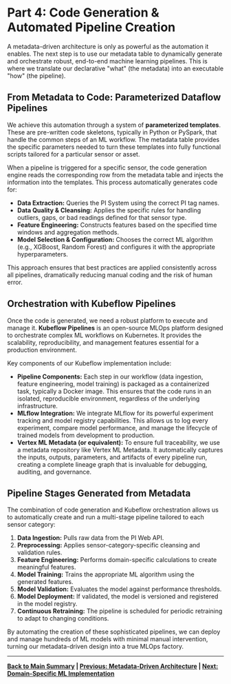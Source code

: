 # Part 4: Code Generation & Automated Pipeline Creation

A metadata-driven architecture is only as powerful as the automation it enables. The next step is to use our metadata table to dynamically generate and orchestrate robust, end-to-end machine learning pipelines. This is where we translate our declarative "what" (the metadata) into an executable "how" (the pipeline).

## From Metadata to Code: Parameterized Dataflow Pipelines

We achieve this automation through a system of **parameterized templates**. These are pre-written code skeletons, typically in Python or PySpark, that handle the common steps of an ML workflow. The metadata table provides the specific parameters needed to turn these templates into fully functional scripts tailored for a particular sensor or asset.

When a pipeline is triggered for a specific sensor, the code generation engine reads the corresponding row from the metadata table and injects the information into the templates. This process automatically generates code for:

*   **Data Extraction:** Queries the PI System using the correct PI tag names.
*   **Data Quality & Cleansing:** Applies the specific rules for handling outliers, gaps, or bad readings defined for that sensor type.
*   **Feature Engineering:** Constructs features based on the specified time windows and aggregation methods.
*   **Model Selection & Configuration:** Chooses the correct ML algorithm (e.g., XGBoost, Random Forest) and configures it with the appropriate hyperparameters.

This approach ensures that best practices are applied consistently across all pipelines, dramatically reducing manual coding and the risk of human error.

## Orchestration with Kubeflow Pipelines

Once the code is generated, we need a robust platform to execute and manage it. **Kubeflow Pipelines** is an open-source MLOps platform designed to orchestrate complex ML workflows on Kubernetes. It provides the scalability, reproducibility, and management features essential for a production environment.

Key components of our Kubeflow implementation include:

*   **Pipeline Components:** Each step in our workflow (data ingestion, feature engineering, model training) is packaged as a containerized task, typically a Docker image. This ensures that the code runs in an isolated, reproducible environment, regardless of the underlying infrastructure.
*   **MLflow Integration:** We integrate MLflow for its powerful experiment tracking and model registry capabilities. This allows us to log every experiment, compare model performance, and manage the lifecycle of trained models from development to production.
*   **Vertex ML Metadata (or equivalent):** To ensure full traceability, we use a metadata repository like Vertex ML Metadata. It automatically captures the inputs, outputs, parameters, and artifacts of every pipeline run, creating a complete lineage graph that is invaluable for debugging, auditing, and governance.

## Pipeline Stages Generated from Metadata

The combination of code generation and Kubeflow orchestration allows us to automatically create and run a multi-stage pipeline tailored to each sensor category:

1.  **Data Ingestion:** Pulls raw data from the PI Web API.
2.  **Preprocessing:** Applies sensor-category-specific cleansing and validation rules.
3.  **Feature Engineering:** Performs domain-specific calculations to create meaningful features.
4.  **Model Training:** Trains the appropriate ML algorithm using the generated features.
5.  **Model Validation:** Evaluates the model against performance thresholds.
6.  **Model Deployment:** If validated, the model is versioned and registered in the model registry.
7.  **Continuous Retraining:** The pipeline is scheduled for periodic retraining to adapt to changing conditions.

By automating the creation of these sophisticated pipelines, we can deploy and manage hundreds of ML models with minimal manual intervention, turning our metadata-driven design into a true MLOps factory.

---

**[Back to Main Summary](./00_main_summary.md) | [Previous: Metadata-Driven Architecture](./03_metadata_driven_architecture.md) | [Next: Domain-Specific ML Implementation](./05_domain_specific_ml.md)**